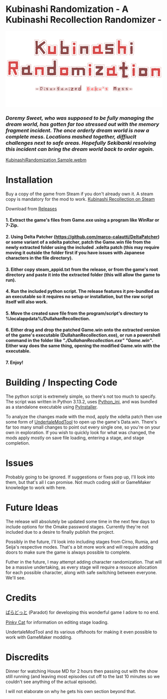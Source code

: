 # Kubinashi Randomization - A Kubinashi Recollection Randomizer -
<p align="center">
  <img src="/kubinashiRandomization.png">
</p>

### _Doremy Sweet, who was supposed to be fully managing the dream world, has gotten far too stressed out with the memory fragment incident. The once orderly dream world is now a complete mess. Locations mashed together, diffiuclt challenges next to safe areas. Hopefully Sekibanki resolving this incident can bring the dream world back to order again._

[KubinashiRandomization Sample.webm](https://github.com/user-attachments/assets/0676d422-c2b4-4b9f-9bdc-b588b2b420d5)

# Installation
Buy a copy of the game from Steam if you don't already own it. A steam copy is mandatory for the mod to work. [Kubinashi Recollection on Steam](https://store.steampowered.com/app/1635980/Kubinashi_Recollection/)

Download from [Releases](https://github.com/CuteSuwakoFroggyThighs/Kubinashi-Randomization/releases)

#### 1. Extract the game's files from Game.exe using a program like WinRar or 7-Zip.
#### 2. Using Delta Patcher (https://github.com/marco-calautti/DeltaPatcher) or some variant of a xdelta patcher, patch the Game.win file from the newly extracted folder using the included .xdelta patch (this may require moving it outside the folder first if you have issues with Japanese characters in the file directory).
#### 3. Either copy steam_appid.txt from the release, or from the game's root directory and paste it into the extracted folder (this will allow the game to run).
#### 4. Run the included python script. The release features it pre-bundled as an executable so it requires no setup or installation, but the raw script itself will also work. 
#### 5. Move the created save file from the program/script's directory to %localappdata%/DullahanRecollection. 
#### 6. Either drag and drop the patched Game.win onto the extracted version of the game's executable (DullahanRecollection.exe), or run a powershell command in the folder like _"./DullahanRecollection.exe" "Game.win"_. Either way does the same thing, opening the modified Game.win with the executable. 
#### 7. Enjoy!

# Building / Inspecting Code

The python script is extremely simple, so there's not too much to specify. 
The script was written in Python 3.13.2, uses [Python_ini](https://github.com/ldthomas/python-ini), and was bundled as a standalone executable using [PyInstaller](https://github.com/pyinstaller/pyinstaller).

To analyze the changes made with the mod, apply the xdelta patch then use some form of [UndertaleModTool](https://github.com/UnderminersTeam/UndertaleModTool) to open up the game's Data.win. There's far too many small changes to point out every single one, so you're on your own in exploration. 
If you wish to quickly look for what was changed, the mods apply mostly on save file loading, entering a stage, and stage completion.

# Issues
Probably going to be ignored. If suggestions or fixes pop up, I'll look into them, but that's all I can promise. Not much coding skill or GameMaker knowledge to work with here. 

# Future Ideas

The release will absolutely be updated some time in the next few days to include options for the Omake password stages. Currently they're not included due to a desire to finally publish the project.

Possibly in the future, I'll look into including stages from Cirno, Rumia, and Seija's respective modes. That's a bit more work and will require adding doors to make sure the game is always possible to complete.

Futher in the future, I may attempt adding character randomization. That will be a massive undertaking, as every stage will require a resouce allocation for each possible character, along with safe switching between everyone. We'll see. 


# Credits 

[ぱらどっと](https://sekibanki.jp/) (Paradot) for developing this wonderful game I adore to no end.

[Pinky Cat](https://pinky-cat.github.io/) for information on editing stage loading.

UndertaleModTool and its various offshoots for making it even possible to work with GameMaker modding.

# Discredits

Dinner for watching House MD for 2 hours then passing out with the show still running (and leaving most episodes cut off to the last 10 minutes so we couldn't see anything of the actual episode).

I will not elaborate on why he gets his own section beyond that. 
